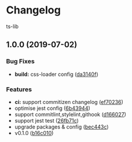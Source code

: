 # Changelog

 ts-lib
## 1.0.0 (2019-07-02)


### Bug Fixes

* **build:** css-loader config ([da3140f](https://github.com/ZekeXu/ts-lib/commit/da3140f))


### Features

* **ci:** support commitizen changelog ([ef70236](https://github.com/ZekeXu/ts-lib/commit/ef70236))
* optimise jest config ([6b43944](https://github.com/ZekeXu/ts-lib/commit/6b43944))
* support commitlint,stylelint,githook ([d166027](https://github.com/ZekeXu/ts-lib/commit/d166027))
* support jest test ([26fb71c](https://github.com/ZekeXu/ts-lib/commit/26fb71c))
* upgrade packages & config ([bec443c](https://github.com/ZekeXu/ts-lib/commit/bec443c))
* v0.1.0 ([b16c010](https://github.com/ZekeXu/ts-lib/commit/b16c010))
